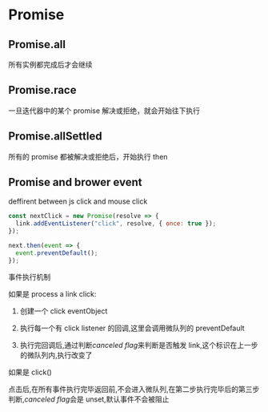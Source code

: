 # Promise

## Promise.all

所有实例都完成后才会继续

## Promise.race

一旦迭代器中的某个 promise 解决或拒绝，就会开始往下执行

## Promise.allSettled

所有的 promise 都被解决或拒绝后，开始执行 then

## Promise and brower event

deffirent between js click and mouse click

```js
const nextClick = new Promise(resolve => {
  link.addEventListener("click", resolve, { once: true });
});

next.then(event => {
  event.preventDefault();
});
```

事件执行机制

如果是 process a link click:

1. 创建一个 click eventObject

2. 执行每一个有 click listener 的回调,这里会调用微队列的 preventDefault

3. 执行完回调后,通过判断*canceled flag*来判断是否触发 link,这个标识在上一步的微队列内,执行改变了

如果是 click()

点击后,在所有事件执行完毕返回前,不会进入微队列,在第二步执行完毕后的第三步判断,*canceled flag*会是 unset,默认事件不会被阻止
